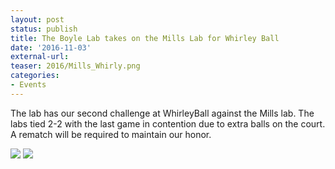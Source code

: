 ```yaml
---
layout: post
status: publish
title: The Boyle Lab takes on the Mills Lab for Whirley Ball
date: '2016-11-03'
external-url:
teaser: 2016/Mills_Whirly.png
categories:
- Events
---
```


The lab has our second challenge at WhirleyBall against the Mills lab. The labs tied 2-2 with the last game in contention due to extra balls on the court. A rematch will be required to maintain our honor.

<img src="{{ site.url }}/assets/news_graphics/2016/2016-11-03-WhirleyBall1.jpg">
<img src="{{ site.url }}/assets/news_graphics/2016/2016-11-03-WhirleyBall2.jpg">
